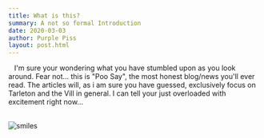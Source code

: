 ```yaml
---
title: What is this?
summary: A not so formal Introduction
date: 2020-03-03
author: Purple Piss
layout: post.html
---
```


&nbsp;&nbsp;&nbsp;<span class="origin-letter">I</span>'m sure your wondering what you have stumbled upon as you look around. Fear not... this is "Poo Say", the most honest blog/news you'll ever read. The articles will, as i am sure you have guessed, exclusively focus on Tarleton and the Vill in general. I can tell your just overloaded with excitement right now...<br><br>

<span class="center-media">![smiles](https://media.giphy.com/media/blEl99OgPQnNS/giphy.gif)</span>